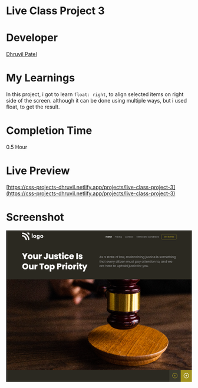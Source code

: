 # Live Class Project 3

# Developer
[Dhruvil Patel](https://github.com/dhruvilxcode)

# My Learnings
In this project, i got to learn `float: right`, to align selected items on right side of the screen. although it can be done using multiple ways, but i used float, to get the result. 

# Completion Time
0.5 Hour

# Live Preview
[https://css-projects-dhruvil.netlify.app/projects/live-class-project-3](https://css-projects-dhruvil.netlify.app/projects/live-class-project-3)

# Screenshot
![image](./result3.png)
